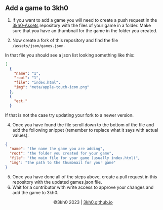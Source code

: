 ## Add a game to 3kh0

1. If you want to add a game you will need to create a push request in the [3kh0-Assets](https://github.com/3kh0/3kh0-Assets) repository with the files of your game in a folder. Make sure that you have an thumbnail for the game in the folder you created.

2. Now create a fork of this repository and find the file `/assets/json/games.json`.

In that file you should see a json list looking something like this:
```json
[
  {
    "name": "1",
    "root": "1",
    "file": "index.html",
    "img": "meta/apple-touch-icon.png"
  },
  {
    "ect."
  }
```
If that is not the case try updating your fork to a newer version.

4. Once you have found the file scroll down to the bottom of the file and add the following snippet (remember to replace what it says with actual values):
```json
{
  "name": "the name the game you are adding",
  "root": "the folder you created for your game",
  "file": "the main file for your game (usually index.html)",
  "img": "the path to the thumbnail for your game"
}
```

5. Once you have done all of the steps above, create a pull request in this repository with the updated games.json file.
6. Wait for a contributor with write access to approve your changes and add the game to 3kh0.

<p align="center">
©3kh0 2023 | <a href="https://3kh0.github.io">3kh0.github.io</a>
</p>
